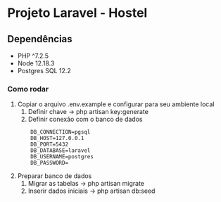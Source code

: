 # Projeto Laravel - Hostel

## Dependências

-  PHP ^7.2.5
-  Node 12.18.3
-  Postgres SQL 12.2

### Como rodar

1. Copiar o arquivo .env.example e configurar para seu ambiente local
   1. Definir chave -> php artisan key:generate
   2. Definir conexão com o banco de dados
    ```
        DB_CONNECTION=pgsql
        DB_HOST=127.0.0.1
        DB_PORT=5432
        DB_DATABASE=laravel
        DB_USERNAME=postgres
        DB_PASSWORD=
    ```
2. Preparar banco de dados
   1. Migrar as tabelas -> php artisan migrate
   2. Inserir dados iniciais -> php artisan db:seed